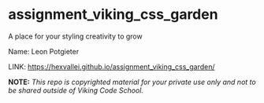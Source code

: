 assignment_viking_css_garden
============================

A place for your styling creativity to grow

Name: Leon Potgieter

LINK: https://hexvallei.github.io/assignment_viking_css_garden/

**NOTE:** *This repo is copyrighted material for your private use only and not to be shared outside of Viking Code School.*

